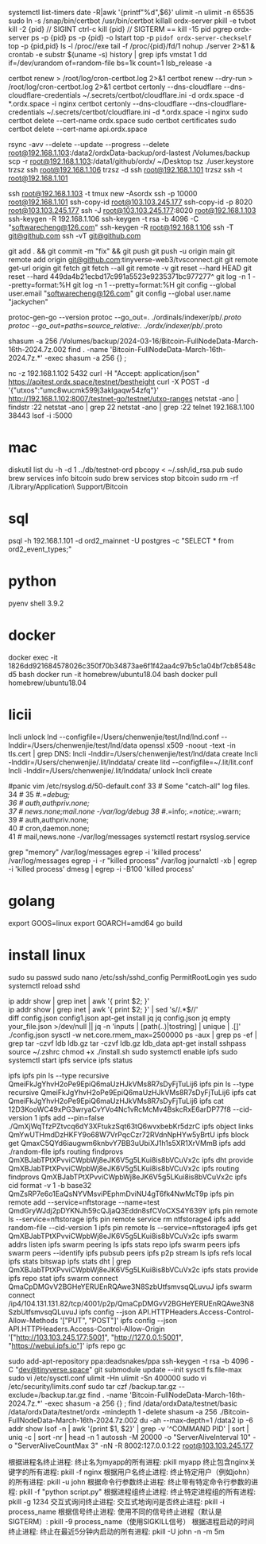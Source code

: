 systemctl list-timers
date -R|awk '{printf"%d",$6}'
ulimit -n
ulimit -n 65535
sudo ln -s /snap/bin/certbot /usr/bin/certbot
killall ordx-server
pkill -e tvbot
kill -2 {pid} // SIGINT ctrl-c
kill {pid} // SIGTERM  == kill -15 pid
pgrep ordx-server
ps -p {pid}
ps -p {pid} -o lstart
top -p `pidof ordx-server-checkself`
top -p {pid,pid}
ls -l /proc/<PID>/exe
tail -f /proc/{pid}/fd/1
nohup ./server 2>&1 &
crontab -e
substr $(uname -s)
history | grep ipfs
vmstat 1
dd if=/dev/urandom of=random-file bs=1k  count=1
lsb_release -a



certbot renew > /root/log/cron-certbot.log 2>&1
certbot renew --dry-run > /root/log/cron-certbot.log 2>&1
certbot certonly --dns-cloudflare --dns-cloudflare-credentials ~/.secrets/certbot/cloudflare.ini -d ordx.space -d *.ordx.space -i nginx
certbot certonly --dns-cloudflare --dns-cloudflare-credentials ~/.secrets/certbot/cloudflare.ini -d *.ordx.space -i nginx
sudo certbot delete --cert-name ordx.space
sudo certbot certificates
sudo certbot delete --cert-name api.ordx.space

rsync -avv --delete --update --progress --delete root@192.168.1.103:/data2/ordxData-backup/ord-lastest  /Volumes/backup
scp -r root@192.168.1.103:/data1/github/ordx/ ~/Desktop
tsz ./user.keystore
trzsz ssh root@192.168.1.106
trzsz -d ssh root@192.168.1.101
trzsz ssh -t root@192.168.1.101

ssh root@192.168.1.103 -t tmux new -Asordx
ssh -p 10000 root@192.168.1.101
ssh-copy-id  root@103.103.245.177
ssh-copy-id -p 8020 root@103.103.245.177
ssh -J root@103.103.245.177:8020 root@192.168.1.103
ssh-keygen -R 192.168.1.106
ssh-keygen -t rsa -b 4096 -C "softwarecheng@126.com"
ssh-keygen -R root@192.168.1.106
ssh -T git@github.com
ssh -vT git@github.com

git add . && git commit -m "fix" && git push
git push -u origin main
git remote add origin git@github.com:tinyverse-web3/tvsconnect.git
git remote get-url origin
git fetch
git fetch --all
git remote -v
git reset --hard HEAD
git reset --hard 449da4b21ecbd17c991a5523e9235371bc977277^
git log -n 1 --pretty=format:%H
git log -n 1 --pretty=format:%H
git config --global user.email "softwarecheng@126.com"
git config --global user.name "jackychen"

protoc-gen-go --version
protoc --go_out=. ./ordinals/indexer/pb/*.proto
protoc --go_out=paths=source_relative:. ./ordx/indexer/pb/*.proto

shasum -a 256 /Volumes/backup/2024-03-16/Bitcoin-FullNodeData-March-16th-2024.7z.002
find . -name 'Bitcoin-FullNodeData-March-16th-2024.7z.*' -exec shasum -a 256 {} \;

nc -z 192.168.1.102 5432
curl -H "Accept: application/json" https://apitest.ordx.space/testnet/bestheight
curl -X POST -d '{"utxos":"umc8wucmk599j3aklgaqw54zfq"}'  http://192.168.1.102:8007/testnet-go/testnet/utxo-ranges
netstat -ano | findstr :22
netstat -ano | grep 22
netstat -ano | grep :22
telnet 192.168.1.100 38443
lsof -i :5000


# mac
diskutil list
du -h -d 1 ../db/testnet-ord
pbcopy < ~/.ssh/id_rsa.pub
sudo brew services info bitcoin
sudo brew services stop bitcoin
sudo rm -rf  /Library/Application\ Support/Bitcoin


# sql
psql -h 192.168.1.101 -d ord2_mainnet -U postgres -c "SELECT * from ord2_event_types;"

# python
pyenv shell 3.9.2

# docker
docker exec -it 1826dd921684578026c350f70b34873ae6f1f42aa4c97b5c1a04bf7cb8548cd5 bash
docker run -it homebrew/ubuntu18.04 bash 
docker pull homebrew/ubuntu18.04

# licii

lncli unlock
lnd --configfile=/Users/chenwenjie/test/lnd/lnd.conf --lnddir=/Users/chenwenjie/test/lnd/data
openssl x509 -noout -text -in tls.cert | grep DNS:
lncli -lnddir=/Users/chenwenjie/test/lnd/data create
lncli -lnddir=/Users/chenwenjie/.lit/lnddata/ create
litd --configfile=~/.lit/lit.conf
lncli -lnddir=/Users/chenwenjie/.lit/lnddata/ unlock
lncli create

#panic
vim /etc/rsyslog.d/50-default.conf
 33 # Some "catch-all" log files.
 34 #
 35 #*.=debug;\
 36 #       auth,authpriv.none;\
 37 #       news.none;mail.none     -/var/log/debug
 38 #*.=info;*.=notice;*.=warn;\
 39 #       auth,authpriv.none;\
 40 #       cron,daemon.none;\
 41 #       mail,news.none          -/var/log/messages
systemctl restart rsyslog.service

grep "memory" /var/log/messages
egrep -i 'killed process' /var/log/messages
egrep -i -r "killed process" /var/log
journalctl -xb | egrep -i 'killed process'
dmesg | egrep -i -B100 'killed process'

# golang
export GOOS=linux
export GOARCH=amd64
go build 

# install linux
sudo su
passwd
sudo nano /etc/ssh/sshd_config
PermitRootLogin yes
sudo systemctl reload sshd

ip addr show | grep inet | awk '{ print $2; }' \
ip addr show | grep inet | awk '{ print $2; }' | sed 's/\/.*$//'\
diff config.json config1.json
apt-get install jq
jq config.json
jq empty your_file.json >/dev/null || jq -n 'inputs | [path(..)|tostring] | unique | .[]' ./config.json
sysctl -w net.core.rmem_max=2500000
ps -aux | grep
ps -ef | grep
tar -czvf ldb ldb.gz
tar -czvf  ldb.gz ldb_data
apt-get install sshpass
source ~/.zshrc
chmod +x ./install.sh
sudo systemctl enable ipfs
sudo systemctl start ipfs
service ipfs status

ipfs ipfs pin ls --type recursive QmeiFkJgYhvH2oPe9EpiQ6maUzHJkVMs8R7sDyFjTuLij6
ipfs pin ls --type recursive QmeiFkJgYhvH2oPe9EpiQ6maUzHJkVMs8R7sDyFjTuLij6
ipfs cat QmeiFkJgYhvH2oPe9EpiQ6maUzHJkVMs8R7sDyFjTuLij6
ipfs cat 12D3KooWC49xPG3wryaCvYVo4Nc1vRcMcMv4BskcRxE6arDP77f8  --cid-version 1
ipfs add --pin=false ./QmXjWqTfzPZtvcq6dY3XFtukzSqt63tQ6wvxbebKr5dzrC
ipfs object links QmYwUTHmdDzHKFY9o68W7VrPqcCzr72RVdnNpHYw5yBrtU
ipfs block get QmaxC5QYd6iaugwm6knbvY7BB3uUbiXJ1h1s5XR1XrVMmB
ipfs add ./random-file
ipfs routing findprovs QmXBJabTPtXPvviCWpbWj8eJK6V5g5LKui8is8bVCuVx2c
ipfs dht provide QmXBJabTPtXPvviCWpbWj8eJK6V5g5LKui8is8bVCuVx2c
ipfs routing findprovs QmXBJabTPtXPvviCWpbWj8eJK6V5g5LKui8is8bVCuVx2c
ipfs cid format -v 1 -b base32 QmZsRP7e6o1EaQsNYVMsviPEphmDviNU4gT6fk4NwMcT9p
ipfs pin remote add --service=nftstorage --name=test  QmdGryWJdj2pDYKNJh59cQJjaQ3Eddn8sfCVoCXS4Y639Y
ipfs pin remote ls --service=nftstorage
ipfs pin remote service rm ntfstorage4
ipfs add random-file --cid-version 1
ipfs pin remote ls --service=nftstorage4
ipfs get QmXBJabTPtXPvviCWpbWj8eJK6V5g5LKui8is8bVCuVx2c
ipfs swarm addrs listen
ipfs swarm peering ls
ipfs stats repo
ipfs swarm peers
ipfs swarm peers --identify
ipfs pubsub peers
ipfs p2p stream ls
ipfs refs local
ipfs stats bitswap
ipfs stats dht | grep QmXBJabTPtXPvviCWpbWj8eJK6V5g5LKui8is8bVCuVx2c
ipfs stats provide
ipfs repo stat
ipfs swarm connect QmaCpDMGvV2BGHeYERUEnRQAwe3N8SzbUtfsmvsqQLuvuJ
ipfs swarm connect /ip4/104.131.131.82/tcp/4001/p2p/QmaCpDMGvV2BGHeYERUEnRQAwe3N8SzbUtfsmvsqQLuvuJ
ipfs config --json API.HTTPHeaders.Access-Control-Allow-Methods '["PUT", "POST"]'
ipfs config --json API.HTTPHeaders.Access-Control-Allow-Origin '["http://103.103.245.177:5001", "http://127.0.0.1:5001", "https://webui.ipfs.io"]'
ipfs repo gc



sudo add-apt-repository ppa:deadsnakes/ppa
ssh-keygen -t rsa -b 4096 -C "dev@tinyverse.space"
git submodule update --init
sysctl fs.file-max
sudo vi /etc/sysctl.conf
ulimit -Hn
ulimit -Sn 400000
sudo vi /etc/security/limits.conf
sudo tar czf /backup.tar.gz --exclude=/backup.tar.gz
find . -name 'Bitcoin-FullNodeData-March-16th-2024.7z.*' -exec shasum -a 256 {} \;
find /data/ordxData/testnet/basic /data/ordxData/testnet/ordx -mindepth 1 -delete
shasum -a 256 ./Bitcoin-FullNodeData-March-16th-2024.7z.002
du -ah --max-depth=1 /data2
ip -6 addr show
lsof -n | awk '{print $1, $2}' | grep -v '^COMMAND PID' | sort | uniq -c | sort -nr | head -n 1
autossh -M 20000 -o "ServerAliveInterval 10" -o "ServerAliveCountMax 3" -nN -R 8002:127.0.0.1:22 root@103.103.245.177

根据进程名终止进程:
终止名为myapp的所有进程: pkill myapp
终止包含nginx关键字的所有进程: pkill -f nginx
根据用户名终止进程:
终止特定用户（例如john）的所有进程: pkill -u john
根据命令行参数终止进程:
终止带有特定命令行参数的进程: pkill -f "python script.py"
根据进程组终止进程:
终止特定进程组的所有进程: pkill -g 1234
交互式询问终止进程:
交互式地询问是否终止进程: pkill -i process_name
根据信号终止进程:
使用不同的信号终止进程（默认是SIGTERM）: pkill -9 process_name（使用SIGKILL信号）
根据进程启动的时间终止进程:
终止在最近5分钟内启动的所有进程: pkill -U john -n -m 5m